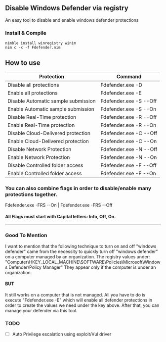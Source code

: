 ## Disable Windows Defender via registry ##
An easy tool to disable and enable windows defender protections

### Install & Compile ###
```
nimble install winregistry winim
nim c -x -f Fdefender.nim
```
## How to use ##

Protection                          | Command
----------------------------------- | ----------------------
Disable all protections             | Fdefender.exe -D
Enable all protections              | Fdefender.exe -E
Disable Automatic sample submission | Fdefender.exe -S --Off
Enable Automatic sample submission  | Fdefender.exe -S --On
Disable Real-Time protection        | Fdefender.exe -R --Off
Enable Real-Time protection         | Fdefender.exe -R --On
Disable Cloud-Delivered protection  | Fdefender.exe -C --Off
Enable Cloud-Delivered protection   | Fdefender.exe -C --On
Disable Network Protection          | Fdefender.exe -N --Off
Enable Network Protection           | Fdefender.exe -N --On
Disable Controlled folder access    | Fdefender.exe -F --Off
Enable Controlled folder access     | Fdefender.exe -F --On

### You can also combine flags in order to disable/enable many protections together. ###
Fdefender.exe -FRS --On | Fdefender.exe -FRS --Off

#### All Flags must start with Capital letters: Info, Off, On. ####
------
### Good To Mention ###
I want to mention that the following technique to turn on and off "windows defender" came from the necessity to quickly turn off "windows defender" on a computer managed by an organization.
The registry values under:
"Computer\HKEY_LOCAL_MACHINE\SOFTWARE\Policies\Microsoft\Windows Defender\Policy Manager"
They appear only if the computer is under an organization.
#### BUT ####
It still works on a computer that is not managed. All you have to do is execute "Fdefender.exe -E" which will enable all defender protections in order to create the values we need under the key above. After that, you can manage your defender via this tool.
### TODO ###
- [ ] Auto Privilege escalation using exploit/Vul driver


